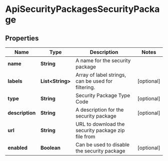 

# ApiSecurityPackagesSecurityPackage

## Properties

Name | Type | Description | Notes
------------ | ------------- | ------------- | -------------
**name** | **String** | A name for the security package | 
**labels** | **List&lt;String&gt;** | Array of label strings, can be used for filtering. |  [optional]
**type** | **String** | Security Package Type Code |  [optional]
**description** | **String** | A description for the security package |  [optional]
**url** | **String** | URL to download the security package zip file from | 
**enabled** | **Boolean** | Can be used to disable the security package |  [optional]



